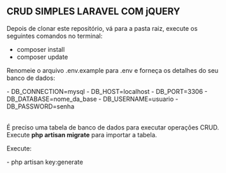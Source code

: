 ## CRUD SIMPLES LARAVEL COM jQUERY

Depois de clonar este repositório, vá para a pasta raiz, execute os seguintes comandos no terminal:

- composer install
- composer update 
<p>Renomeie o arquivo .env.example para .env e forneça os detalhes do seu banco de dados:</p>
- DB_CONNECTION=mysql
- DB_HOST=localhost
- DB_PORT=3306
- DB_DATABASE=nome_da_base
- DB_USERNAME=usuario
- DB_PASSWORD=senha</br></br>
<p>É preciso uma tabela de banco de dados para executar operações CRUD. Execute <b>php artisan migrate</b> para importar a tabela.</p>
<p>Execute:</p>
- php artisan key:generate
